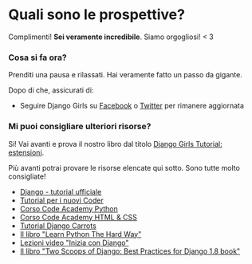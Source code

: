 # Quali sono le prospettive?

Complimenti! **Sei veramente incredibile**. Siamo orgogliosi! < 3

### Cosa si fa ora?

Prenditi una pausa e rilassati. Hai veramente fatto un passo da gigante.

Dopo di che, assicurati di:

*   Seguire Django Girls su [Facebook][1] o [Twitter][2] per rimanere aggiornata

 [1]: http://facebook.com/djangogirls
 [2]: https://twitter.com/djangogirls

### Mi puoi consigliare ulteriori risorse?

Si! Vai avanti e prova il nostro libro dal titolo [Django Girls Tutorial: estensioni][3].

 [3]: http://djangogirls.gitbooks.io/django-girls-tutorial-extensions/

Più avanti potrai provare le risorse elencate qui sotto. Sono tutte molto consigliate!
- [Django - tutorial ufficiale][4]
- [Tutorial per i nuovi Coder][5]
- [Corso Code Academy Python][6]
- [Corso Code Academy HTML & CSS][7]
- [Tutorial Django Carrots][8]
- [Il libro "Learn Python The Hard Way"][9]
- [Lezioni video "Inizia con Django"][10]
- [Il libro "Two Scoops of Django: Best Practices for Django 1.8 book"][11]

 [4]: https://docs.djangoproject.com/en/1.11/intro/tutorial01/
 [5]: http://newcoder.io/tutorials/
 [6]: https://www.codecademy.com/en/tracks/python
 [7]: https://www.codecademy.com/tracks/web
 [8]: https://github.com/ggcarrots/django-carrots
 [9]: http://learnpythonthehardway.org/book/
 [10]: http://gettingstartedwithdjango.com/
 [11]: https://twoscoopspress.com/products/two-scoops-of-django-1-8
